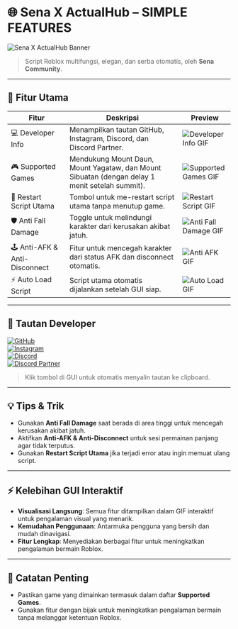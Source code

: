 # 🌐 Sena X ActualHub – SIMPLE FEATURES

![Sena X ActualHub Banner](https://media.tenor.com/h4PqcTyMsL4AAAAM/cover3.gif)
> Script Roblox multifungsi, elegan, dan serba otomatis, oleh **Sena Community**.

---

## 🚀 Fitur Utama

| Fitur | Deskripsi | Preview |
|-------|-----------|---------|
| 💻 Developer Info | Menampilkan tautan GitHub, Instagram, Discord, dan Discord Partner. | ![Developer Info GIF](https://media0.giphy.com/media/v1.Y2lkPTZjMDliOTUybzRjYWVxamJqd3IzNGpibm53ejhpbWtvMzFqOHl3ZDR2Y21vOXY2OCZlcD12MV9pbnRlcm5hbF9naWZfYnlfaWQmY3Q9Zw/EoH4Wpu8suiNTLpI6j/giphy.gif) |
| 🎮 Supported Games | Mendukung Mount Daun, Mount Yagataw, dan Mount Sibuatan (dengan delay 1 menit setelah summit). | ![Supported Games GIF](https://media1.giphy.com/media/v1.Y2lkPTZjMDliOTUyc3Y5ZnppN3I3MTB6MWtjanFxZHJuMTdubTk1dHlwNWIxYTUwNXdtdyZlcD12MV9pbnRlcm5hbF9naWZfYnlfaWQmY3Q9Zw/fbHqxBmYngB1U9GTt9/giphy.gif) |
| 🔄 Restart Script Utama | Tombol untuk me-restart script utama tanpa menutup game. | ![Restart Script GIF](https://cdn.pixabay.com/animation/2023/03/08/09/53/09-53-16-104_512.gif) |
| 🛡️ Anti Fall Damage | Toggle untuk melindungi karakter dari kerusakan akibat jatuh. | ![Anti Fall Damage GIF](https://i.pinimg.com/originals/cb/84/03/cb84031baedae22d914f12f145ebceca.gif) |
| 🕹️ Anti-AFK & Anti-Disconnect | Fitur untuk mencegah karakter dari status AFK dan disconnect otomatis. | ![Anti AFK GIF](https://media.tenor.com/FkYHKkiriQUAAAAM/afkjourney-odie.gif) |
| ⚡ Auto Load Script | Script utama otomatis dijalankan setelah GUI siap. | ![Auto Load GIF](https://encrypted-tbn0.gstatic.com/images?q=tbn:ANd9GcS7u1YrfWXN9vMu1jbjy9XP5E1SUvrkIg8nUw&s) |

---

## 🔗 Tautan Developer

[![GitHub](https://img.shields.io/badge/GitHub-🌐-black?style=for-the-badge)](https://github.com/haryasenahendriansyah)  
[![Instagram](https://img.shields.io/badge/Instagram-📷-E1306C?style=for-the-badge&logo=instagram)](https://instagram.com/haryaseriansyah)  
[![Discord](https://img.shields.io/badge/Discord-💬-7289DA?style=for-the-badge&logo=discord)](https://discord.gg/RYdwsEVkFs)  
[![Discord Partner](https://img.shields.io/badge/DiscordPartner-🤝-5865F2?style=for-the-badge)](https://discord.gg/WVfnGu9GMM)

> Klik tombol di GUI untuk otomatis menyalin tautan ke clipboard.

---

## 💡 Tips & Trik

- Gunakan **Anti Fall Damage** saat berada di area tinggi untuk mencegah kerusakan akibat jatuh.  
- Aktifkan **Anti-AFK & Anti-Disconnect** untuk sesi permainan panjang agar tidak terputus.  
- Gunakan **Restart Script Utama** jika terjadi error atau ingin memuat ulang script.

---

## ⚡ Kelebihan GUI Interaktif

- **Visualisasi Langsung**: Semua fitur ditampilkan dalam GIF interaktif untuk pengalaman visual yang menarik.  
- **Kemudahan Penggunaan**: Antarmuka pengguna yang bersih dan mudah dinavigasi.  
- **Fitur Lengkap**: Menyediakan berbagai fitur untuk meningkatkan pengalaman bermain Roblox.

---

## 🎯 Catatan Penting

- Pastikan game yang dimainkan termasuk dalam daftar **Supported Games**.  
- Gunakan fitur dengan bijak untuk meningkatkan pengalaman bermain tanpa melanggar ketentuan Roblox.
